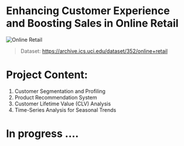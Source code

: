 # Enhancing Customer Experience and Boosting Sales in Online Retail
![Online Retail](https://github.com/user-attachments/assets/6218104f-7c81-456e-8ba8-c35099b5c24c)

> Dataset: https://archive.ics.uci.edu/dataset/352/online+retail

# Project Content:
  1. Customer Segmentation and Profiling
  2. Product Recommendation System
  3. Customer Lifetime Value (CLV) Analysis
  4. Time-Series Analysis for Seasonal Trends

# In progress ....
